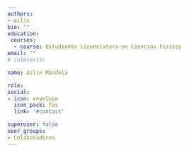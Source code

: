 ```yaml
---
authors:
- ailin
bio: ""
education:
 courses:
  - course: Estudiante Licenciatura en Ciencias Fisicas
email: ""
# interests:

name: Ailin Mandola

role: 
social:
- icon: envelope
  icon_pack: fas
  link: '#contact'

superuser: false
user_groups:
- Colaboradores
---
```


